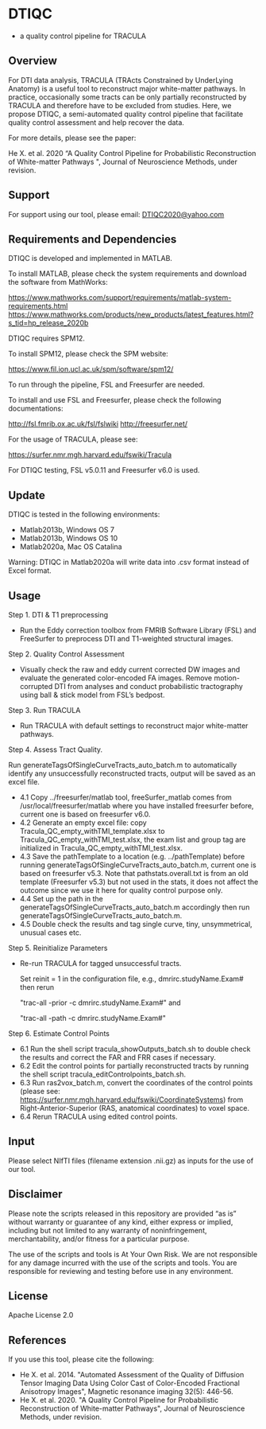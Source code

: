 # DTIQC  
- a quality control pipeline for TRACULA


## Overview
For DTI data analysis, TRACULA (TRActs Constrained by UnderLying Anatomy) is a useful tool to reconstruct major white-matter pathways. In practice, occasionally some tracts can be only partially reconstructed by TRACULA and therefore have to be excluded from studies. Here, we propose DTIQC, a semi-automated quality control pipeline that facilitate quality control assessment and help recover the data. 

For more details, please see the paper:

He X. et al. 2020 “A Quality Control Pipeline for Probabilistic Reconstruction of White-matter Pathways ", Journal of Neuroscience Methods, under revision.


## Support
For support using our tool, please email: DTIQC2020@yahoo.com

## Requirements and Dependencies
DTIQC is developed and implemented in MATLAB.

To install MATLAB, please check the system requirements and download the software from MathWorks: 

https://www.mathworks.com/support/requirements/matlab-system-requirements.html
https://www.mathworks.com/products/new_products/latest_features.html?s_tid=hp_release_2020b

DTIQC requires SPM12. 

To install SPM12, please check the SPM website:

https://www.fil.ion.ucl.ac.uk/spm/software/spm12/ 

To run through the pipeline, FSL and Freesurfer are needed.

To install and use FSL and Freesurfer, please check the following documentations:

http://fsl.fmrib.ox.ac.uk/fsl/fslwiki
http://freesurfer.net/

For the usage of TRACULA, please see:

https://surfer.nmr.mgh.harvard.edu/fswiki/Tracula

For DTIQC testing, FSL v5.0.11 and Freesurfer v6.0 is used.

## Update

DTIQC is tested in the following environments:
-	Matlab2013b, Windows OS 7
-	Matlab2013b, Windows OS 10
-	Matlab2020a, Mac OS Catalina

Warning: DTIQC in Matlab2020a will write data into .csv format instead of Excel format.


##  Usage
Step 1. DTI & T1 preprocessing 
-	Run the Eddy correction toolbox from FMRIB Software Library (FSL) and FreeSurfer to preprocess DTI and T1-weighted structural images. 

Step 2. Quality Control Assessment
-	Visually check the raw and eddy current corrected DW images and evaluate the generated color-encoded FA images. Remove motion-corrupted DTI from analyses and conduct probabilistic tractography using ball & stick model from FSL’s bedpost.

Step 3. Run TRACULA
-	Run TRACULA with default settings to reconstruct major white-matter pathways.

Step 4. Assess Tract Quality.

Run generateTagsOfSingleCurveTracts_auto_batch.m to automatically identify any unsuccessfully reconstructed tracts, output will be saved as an excel file.
-	4.1 Copy ../freesurfer/matlab tool, freeSurfer_matlab comes from /usr/local/freesurfer/matlab where you have installed freesurfer before, current one is based on freesurfer v6.0.
-	4.2 Generate an empty excel file: copy Tracula_QC_empty_withTMI_template.xlsx to Tracula_QC_empty_withTMI_test.xlsx, the exam list and group tag are initialized in Tracula_QC_empty_withTMI_test.xlsx.
-	4.3 Save the pathTemplate to a location (e.g. ../pathTemplate) before running generateTagsOfSingleCurveTracts_auto_batch.m, current one is based on freesurfer v5.3. Note that pathstats.overall.txt is from an old template (Freesurfer v5.3) but not used in the stats, it does not affect the outcome since we use it here for quality control purpose only.
-	4.4 Set up the path in the generateTagsOfSingleCurveTracts_auto_batch.m accordingly then run generateTagsOfSingleCurveTracts_auto_batch.m.
-	4.5 Double check the results and tag single curve, tiny, unsymmetrical, unusual cases etc.

Step 5. Reinitialize Parameters
-	Re-run TRACULA for tagged unsuccessful tracts.

	Set reinit = 1 in the configuration file, e.g., dmrirc.studyName.Exam# then rerun 

	"trac-all -prior -c  dmrirc.studyName.Exam#" and  

	"trac-all -path -c  dmrirc.studyName.Exam#"
 
Step 6. Estimate Control Points
-	6.1 Run the shell script tracula_showOutputs_batch.sh to double check the results and correct the FAR and FRR cases if necessary.
-	6.2 Edit the control points for partially reconstructed tracts by running the shell script tracula_editControlpoints_batch.sh.
-	6.3 Run ras2vox_batch.m, convert the coordinates of the control points (please see: https://surfer.nmr.mgh.harvard.edu/fswiki/CoordinateSystems) from Right-Anterior-Superior (RAS, anatomical coordinates) to voxel space.
-	6.4 Rerun TRACULA using edited control points.
	

##  Input 
Please select NIfTI files (filename extension .nii.gz) as inputs for the use of our tool.

## Disclaimer
Please note the scripts released in this repository are provided “as is” without warranty or guarantee of any kind, either express or implied, including but not limited to any warranty of noninfringement, merchantability, and/or fitness for a particular purpose.

The use of the scripts and tools is At Your Own Risk. We are not responsible for any damage incurred with the use of the scripts and tools. You are responsible for reviewing and testing before use in any environment.


## License

Apache License 2.0


## References

If you use this tool, please cite the following:

-	He X. et al. 2014. "Automated Assessment of the Quality of Diffusion Tensor Imaging Data Using Color Cast of Color-Encoded Fractional Anisotropy Images", Magnetic resonance imaging 32(5): 446-56.
-	He X. et al. 2020. "A Quality Control Pipeline for Probabilistic Reconstruction of White-matter Pathways", Journal of Neuroscience Methods, under revision.
